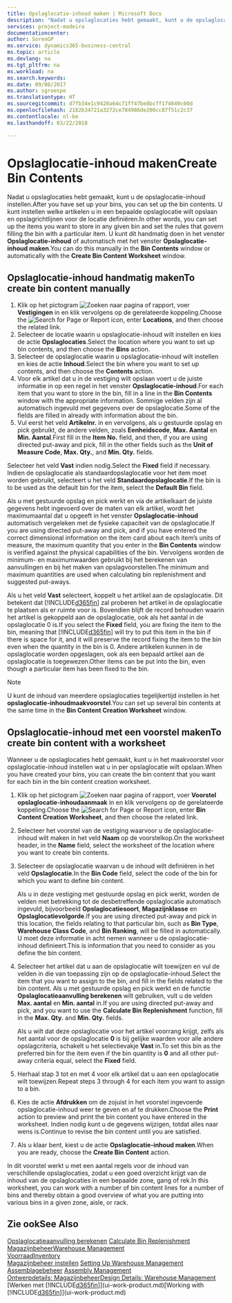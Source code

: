 ```yaml
---
title: Opslaglocatie-inhoud maken | Microsoft Docs
description: "Nadat u opslaglocaties hebt gemaakt, kunt u de opslaglocatie-inhoud instellen. U kunt instellen welke artikelen u in een bepaalde opslaglocatie wilt opslaan en opslagrichtlijnen voor de locatie definiëren."
services: project-madeira
documentationcenter: 
author: SorenGP
ms.service: dynamics365-business-central
ms.topic: article
ms.devlang: na
ms.tgt_pltfrm: na
ms.workload: na
ms.search.keywords: 
ms.date: 09/08/2017
ms.author: sgroespe
ms.translationtype: HT
ms.sourcegitcommit: d7fb34e1c9428a64c71ff47be8bcff174649c00d
ms.openlocfilehash: 2182b34721a3272ce784986de200cc87f51c2c37
ms.contentlocale: nl-be
ms.lasthandoff: 03/22/2018

---
```

# <a name="create-bin-contents"></a><span data-ttu-id="4643e-104">Opslaglocatie-inhoud maken</span><span class="sxs-lookup"><span data-stu-id="4643e-104">Create Bin Contents</span></span>
<span data-ttu-id="4643e-105">Nadat u opslaglocaties hebt gemaakt, kunt u de opslaglocatie-inhoud instellen.</span><span class="sxs-lookup"><span data-stu-id="4643e-105">After you have set up your bins, you can set up the bin contents.</span></span> <span data-ttu-id="4643e-106">U kunt instellen welke artikelen u in een bepaalde opslaglocatie wilt opslaan en opslagrichtlijnen voor de locatie definiëren.</span><span class="sxs-lookup"><span data-stu-id="4643e-106">In other words, you can set up the items you want to store in any given bin and set the rules that govern filling the bin with a particular item.</span></span> <span data-ttu-id="4643e-107">U kunt dit handmatig doen in het venster **Opslaglocatie-inhoud** of automatisch met het venster **Opslaglocatie-inhoud maken**.</span><span class="sxs-lookup"><span data-stu-id="4643e-107">You can do this manually in the **Bin Contents** window or automatically with the **Create Bin Content Worksheet** window.</span></span>

## <a name="to-create-bin-content-manually"></a><span data-ttu-id="4643e-108">Opslaglocatie-inhoud handmatig maken</span><span class="sxs-lookup"><span data-stu-id="4643e-108">To create bin content manually</span></span>  
1.  <span data-ttu-id="4643e-109">Klik op het pictogram ![Zoeken naar pagina of rapport](media/ui-search/search_small.png "pictogram Zoeken naar pagina of rapport"), voer **Vestigingen** in en klik vervolgens op de gerelateerde koppeling.</span><span class="sxs-lookup"><span data-stu-id="4643e-109">Choose the ![Search for Page or Report](media/ui-search/search_small.png "Search for Page or Report icon") icon, enter **Locations**, and then choose the related link.</span></span>  
2.  <span data-ttu-id="4643e-110">Selecteer de locatie waarin u opslaglocatie-inhoud wilt instellen en kies de actie **Opslaglocaties**.</span><span class="sxs-lookup"><span data-stu-id="4643e-110">Select the location where you want to set up bin contents,  and then choose the **Bins** action.</span></span>  
3.  <span data-ttu-id="4643e-111">Selecteer de opslaglocatie waarin u opslaglocatie-inhoud wilt instellen en kies de actie **Inhoud**.</span><span class="sxs-lookup"><span data-stu-id="4643e-111">Select the bin where you want to set up contents, and then choose the **Contents** action.</span></span>  
4.  <span data-ttu-id="4643e-112">Voor elk artikel dat u in de vestiging wilt opslaan voert u de juiste informatie in op een regel in het venster **Opslaglocatie-inhoud**.</span><span class="sxs-lookup"><span data-stu-id="4643e-112">For each item that you want to store in the bin, fill in a line in the **Bin Contents** window with the appropriate information.</span></span> <span data-ttu-id="4643e-113">Sommige velden zijn al automatisch ingevuld met gegevens over de opslaglocatie.</span><span class="sxs-lookup"><span data-stu-id="4643e-113">Some of the fields are filled in already with information about the bin.</span></span>  
5.  <span data-ttu-id="4643e-114">Vul eerst het veld **Artikelnr.** in en vervolgens, als u gestuurde opslag en pick gebruikt, de andere velden, zoals **Eenheidscode**, **Max. Aantal** en **Min. Aantal**.</span><span class="sxs-lookup"><span data-stu-id="4643e-114">First fill in the **Item No.** field, and then, if you are using directed put-away and pick, fill in the other fields such as the **Unit of Measure Code**, **Max. Qty.**, and **Min. Qty.** fields.</span></span>  

<span data-ttu-id="4643e-115">Selecteer het veld **Vast** indien nodig.</span><span class="sxs-lookup"><span data-stu-id="4643e-115">Select the **Fixed** field if necessary.</span></span> <span data-ttu-id="4643e-116">Indien de opslaglocatie als standaardopslaglocatie voor het item moet worden gebruikt, selecteert u het veld **Standaardopslaglocatie**.</span><span class="sxs-lookup"><span data-stu-id="4643e-116">If the bin is to be used as the default bin for the item, select the **Default Bin** field.</span></span>  

<span data-ttu-id="4643e-117">Als u met gestuurde opslag en pick werkt en via de artikelkaart de juiste gegevens hebt ingevoerd over de maten van elk artikel, wordt het maximumaantal dat u opgeeft in het venster **Opslaglocatie-inhoud** automatisch vergeleken met de fysieke capaciteit van de opslaglocatie.</span><span class="sxs-lookup"><span data-stu-id="4643e-117">If you are using directed put-away and pick, and if you have entered the correct dimensional information on the item card about each item’s units of measure, the maximum quantity that you enter in the **Bin Contents** window is verified against the physical capabilities of the bin.</span></span> <span data-ttu-id="4643e-118">Vervolgens worden de minimum- en maximumwaarden gebruikt bij het berekenen van aanvullingen en bij het maken van opslagvoorstellen.</span><span class="sxs-lookup"><span data-stu-id="4643e-118">The minimum and maximum quantities are used when calculating bin replenishment and suggested put-aways.</span></span>  

<span data-ttu-id="4643e-119">Als u het veld **Vast** selecteert, koppelt u het artikel aan de opslaglocatie. Dit betekent dat [!INCLUDE[d365fin](includes/d365fin_md.md)] zal proberen het artikel in de opslaglocatie te plaatsen als er ruimte voor is. Bovendien blijft de record behouden waarin het artikel is gekoppeld aan de opslaglocatie, ook als het aantal in de opslaglocatie 0 is.</span><span class="sxs-lookup"><span data-stu-id="4643e-119">If you select the **Fixed** field, you are fixing the item to the bin, meaning that [!INCLUDE[d365fin](includes/d365fin_md.md)] will try to put this item in the bin if there is space for it, and it will preserve the record fixing the item to the bin even when the quantity in the bin is 0.</span></span> <span data-ttu-id="4643e-120">Andere artikelen kunnen in de opslaglocatie worden opgeslagen, ook als een bepaald artikel aan de opslaglocatie is toegewezen.</span><span class="sxs-lookup"><span data-stu-id="4643e-120">Other items can be put into the bin, even though a particular item has been fixed to the bin.</span></span>  

> [!NOTE]  
>  <span data-ttu-id="4643e-121">U kunt de inhoud van meerdere opslaglocaties tegelijkertijd instellen in het **opslaglocatie-inhoudmaakvoorstel**.</span><span class="sxs-lookup"><span data-stu-id="4643e-121">You can set up several bin contents at the same time in the **Bin Content Creation Worksheet** window.</span></span>  

## <a name="to-create-bin-content-with-a-worksheet"></a><span data-ttu-id="4643e-122">Opslaglocatie-inhoud met een voorstel maken</span><span class="sxs-lookup"><span data-stu-id="4643e-122">To create bin content with a worksheet</span></span>  
<span data-ttu-id="4643e-123">Wanneer u de opslaglocaties hebt gemaakt, kunt u in het maakvoorstel voor opslaglocatie-inhoud instellen wat u in per opslaglocatie wilt opslaan.</span><span class="sxs-lookup"><span data-stu-id="4643e-123">When you have created your bins, you can create the bin content that you want for each bin in the bin content creation worksheet.</span></span>

1.  <span data-ttu-id="4643e-124">Klik op het pictogram ![Zoeken naar pagina of rapport](media/ui-search/search_small.png "pictogram Zoeken naar pagina of rapport"), voer **Voorstel opslaglocatie-inhoudaanmaak** in en klik vervolgens op de gerelateerde koppeling.</span><span class="sxs-lookup"><span data-stu-id="4643e-124">Choose the ![Search for Page or Report](media/ui-search/search_small.png "Search for Page or Report icon") icon, enter **Bin Content Creation Worksheet**, and then choose the related link.</span></span>  
2.  <span data-ttu-id="4643e-125">Selecteer het voorstel van de vestiging waarvoor u de opslaglocatie-inhoud wilt maken in het veld **Naam** op de voorstelkop.</span><span class="sxs-lookup"><span data-stu-id="4643e-125">On the worksheet header, in the **Name** field, select the worksheet of the location where you want to create bin contents.</span></span>  
3.  <span data-ttu-id="4643e-126">Selecteer de opslaglocatie waarvan u de inhoud wilt definiëren in het veld **Opslaglocatie**.</span><span class="sxs-lookup"><span data-stu-id="4643e-126">In the **Bin Code** field, select the code of the bin for which you want to define bin content.</span></span>   

    <span data-ttu-id="4643e-127">Als u in deze vestiging met gestuurde opslag en pick werkt, worden de velden met betrekking tot de desbetreffende opslaglocatie automatisch ingevuld, bijvoorbeeld **Opslaglocatiesoort**, **Magazijnklasse** en **Opslaglocatievolgorde**.</span><span class="sxs-lookup"><span data-stu-id="4643e-127">If you are using directed put-away and pick in this location, the fields relating to that particular bin, such as **Bin Type**, **Warehouse Class Code**, and **Bin Ranking**, will be filled in automatically.</span></span> <span data-ttu-id="4643e-128">U moet deze informatie in acht nemen wanneer u de opslaglocatie-inhoud definieert.</span><span class="sxs-lookup"><span data-stu-id="4643e-128">This is information that you need to consider as you define the bin content.</span></span>  
4.  <span data-ttu-id="4643e-129">Selecteer het artikel dat u aan de opslaglocatie wilt toewijzen en vul de velden in die van toepassing zijn op de opslaglocatie-inhoud.</span><span class="sxs-lookup"><span data-stu-id="4643e-129">Select the item that you want to assign to the bin, and fill in the fields related to the bin content.</span></span> <span data-ttu-id="4643e-130">Als u met gestuurde opslag en pick werkt en de functie **Opslaglocatieaanvulling berekenen** wilt gebruiken, vult u de velden **Max. aantal** en **Min. aantal** in.</span><span class="sxs-lookup"><span data-stu-id="4643e-130">If you are using directed put-away and pick, and you want to use the **Calculate Bin Replenishment** function, fill in the **Max. Qty.** and **Min. Qty.** fields.</span></span>  

    <span data-ttu-id="4643e-131">Als u wilt dat deze opslaglocatie voor het artikel voorrang krijgt, zelfs als het aantal voor de opslaglocatie **0** is bij gelijke waarden voor alle andere opslagcriteria, schakelt u het selectievakje **Vast** in.</span><span class="sxs-lookup"><span data-stu-id="4643e-131">To set this bin as the preferred bin for the item even if the bin quantity is **0** and all other put-away criteria equal, select the **Fixed** field.</span></span>  
5.  <span data-ttu-id="4643e-132">Herhaal stap 3 tot en met 4 voor elk artikel dat u aan een opslaglocatie wilt toewijzen.</span><span class="sxs-lookup"><span data-stu-id="4643e-132">Repeat steps 3 through 4 for each item you want to assign to a bin.</span></span>  
6.  <span data-ttu-id="4643e-133">Kies de actie **Afdrukken** om de zojuist in het voorstel ingevoerde opslaglocatie-inhoud weer te geven en af te drukken.</span><span class="sxs-lookup"><span data-stu-id="4643e-133">Choose the **Print** action to preview and print the bin content you have entered in the worksheet.</span></span> <span data-ttu-id="4643e-134">Indien nodig kunt u de gegevens wijzigen, totdat alles naar wens is.</span><span class="sxs-lookup"><span data-stu-id="4643e-134">Continue to revise the bin content until you are satisfied.</span></span>  
7.  <span data-ttu-id="4643e-135">Als u klaar bent, kiest u de actie **Opslaglocatie-inhoud maken**.</span><span class="sxs-lookup"><span data-stu-id="4643e-135">When you are ready, choose the **Create Bin Content** action.</span></span>  

<span data-ttu-id="4643e-136">In dit voorstel werkt u met een aantal regels voor de inhoud van verschillende opslaglocaties, zodat u een goed overzicht krijgt van de inhoud van de opslaglocaties in een bepaalde zone, gang of rek.</span><span class="sxs-lookup"><span data-stu-id="4643e-136">In this worksheet, you can work with a number of bin content lines for a number of bins and thereby obtain a good overview of what you are putting into various bins in a given zone, aisle, or rack.</span></span>  

## <a name="see-also"></a><span data-ttu-id="4643e-137">Zie ook</span><span class="sxs-lookup"><span data-stu-id="4643e-137">See Also</span></span>
<span data-ttu-id="4643e-138">[Opslaglocatieaanvulling berekenen](warehouse-how-to-calculate-bin-replenishment.md)  </span><span class="sxs-lookup"><span data-stu-id="4643e-138">[Calculate Bin Replenishment](warehouse-how-to-calculate-bin-replenishment.md)  </span></span>  
[<span data-ttu-id="4643e-139">Magazijnbeheer</span><span class="sxs-lookup"><span data-stu-id="4643e-139">Warehouse Management</span></span>](warehouse-manage-warehouse.md)  
[<span data-ttu-id="4643e-140">Voorraad</span><span class="sxs-lookup"><span data-stu-id="4643e-140">Inventory</span></span>](inventory-manage-inventory.md)  
<span data-ttu-id="4643e-141">[Magazijnbeheer instellen](warehouse-setup-warehouse.md)   </span><span class="sxs-lookup"><span data-stu-id="4643e-141">[Setting Up Warehouse Management](warehouse-setup-warehouse.md)   </span></span>  
<span data-ttu-id="4643e-142">[Assemblagebeheer](assembly-assemble-items.md)  </span><span class="sxs-lookup"><span data-stu-id="4643e-142">[Assembly Management](assembly-assemble-items.md)  </span></span>  
[<span data-ttu-id="4643e-143">Ontwerpdetails: Magazijnbeheer</span><span class="sxs-lookup"><span data-stu-id="4643e-143">Design Details: Warehouse Management</span></span>](design-details-warehouse-management.md)  
<span data-ttu-id="4643e-144">[Werken met [!INCLUDE[d365fin](includes/d365fin_md.md)]](ui-work-product.md)</span><span class="sxs-lookup"><span data-stu-id="4643e-144">[Working with [!INCLUDE[d365fin](includes/d365fin_md.md)]](ui-work-product.md)</span></span>

